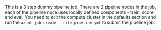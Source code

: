 This is a 3 step dummy pipeline job. There are 2 pipeline nodes in the job, each of the pipeline node uses locally defined components - train, score and eval. You need to edit the compute cluster in the defaults section and run the `az ml job create --file pipeline.yml` to submit the pipeline job. 

